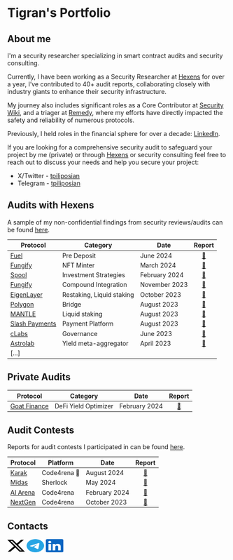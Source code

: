 # Tigran's Portfolio

## About me

I'm a security researcher specializing in smart contract audits and security consulting.

Currently, I have been working as a Security Researcher at [Hexens](https://hexens.io/) for over a year, I’ve contributed to 40+ audit reports, collaborating closely with industry giants to enhance their security infrastructure.

My journey also includes significant roles as a Core Contributor at [Security Wiki](https://wiki.r.security/), and a triager at [Remedy](https://r.xyz/), where my efforts have directly impacted the safety and reliability of numerous protocols.

Previously, I held roles in the financial sphere for over a decade: [LinkedIn](https://www.linkedin.com/in/tpiliposyan/).

If you are looking for a comprehensive security audit to safeguard your project by me (private) or through [Hexens](https://hexens.io/audits) or security consulting feel free to reach out to discuss your needs and help you secure your project:
- X/Twitter - [tpiliposian](https://twitter.com/tpiliposian) 
- Telegram - [tpiliposian](https://t.me/tpiliposian)


## Audits with Hexens

A sample of my non-confidential findings from security reviews/audits can be found [here](/findings/).

| Protocol | Category | Date | Report |
| - | - | - | :-: |
| [Fuel](https://fuel.network/) | Pre Deposit | June 2024 | [📄](https://github.com/Hexens/Smart-Contract-Review-Public-Reports/blob/main/fuel-audit-pre-deposit-contract-june-24(Public).pdf) |
| [Fungify](https://fungify.it/) | NFT Minter | March 2024 | [📄](https://github.com/Hexens/Smart-Contract-Review-Public-Reports/blob/main/fungify-nft-audit-feb24(Public).pdf) |
| [Spool](https://spool.fi/) | Investment Strategies | February 2024 | [📄](https://github.com/Hexens/Smart-Contract-Review-Public-Reports/blob/main/spool-audit-feb-2024(Public).pdf) |
| [Fungify](https://fungify.it/) | Compound Integration | November 2023 | [📄](/findings/2023-11-fungify.md) |
| [EigenLayer](https://www.eigenlayer.xyz/) | Restaking, Liquid staking | October 2023 | [📄](https://github.com/Hexens/Smart-Contract-Review-Public-Reports/blob/main/EigenLayer_Oct23_(Public)(Restaking_Liquid%20staking).pdf) |
| [Polygon](https://polygon.technology/) | Bridge | August 2023 | [📄](https://github.com/Hexens/Smart-Contract-Review-Public-Reports/blob/main/Polygon_Technology__Aug23Public.pdf) |
| [MANTLE](https://www.mantle.xyz/) | Liquid staking | August 2023 | [📄](/findings/2023-08-mantle.md) |
| [Slash Payments](https://twitter.com/SlashWeb3) | Payment Platform | August 2023 | [📄](https://github.com/Hexens/Smart-Contract-Review-Public-Reports/blob/main/Slash_Payment_Aug23(Web3%20Payment%20Platform)(Public)_upd.pdf) |
| [cLabs](https://clabs.co/) | Governance | June 2023 | [📄](https://github.com/Hexens/Smart-Contract-Review-Public-Reports/blob/main/cLabs_June23(Public)%20(Governance%20Protocol)_v2.pdf) |
| [Astrolab](https://astrolab.fi/) | Yield meta-aggregator | April 2023 | [📄](https://github.com/Hexens/Smart-Contract-Review-Public-Reports/blob/main/Astrolab_%20April23_Audit(Public)_upd.pdf) |
| [...] | | | |

## Private Audits

| Protocol | Category | Date | Report |
| - | - | - | :-: |
| [Goat Finance](https://www.goat.fi/#/) | DeFi Yield Optimizer | February 2024 | [📄](private/goatfi.md) | 

## Audit Contests

Reports for audit contests I participated in can be found [here](/contests/).

| Protocol | Platform | Date | Report |
| - | - | - | :-: |
| [Karak](https://karak.network/) | Code4rena 🥉 | August 2024 | [📄](https://code4rena.com/@20centclub) |
| [Midas](https://x.com/MidasRWA) | Sherlock | May 2024 | [📄](/contests/2024-05-midas.md) |
| [AI Arena](https://twitter.com/aiarena) | Code4rena | February 2024 | [📄](/contests/2024-02-aiarena.md) |
| [NextGen](https://twitter.com/6529Collections) | Code4rena | October 2023 | [📄](/contests/2023-10-nextgen.md) |


<h2 align="left">Contacts</h2>
<p align="left">
  <a href="https://twitter.com/tpiliposian" target="_blank"><img src="https://github.com/tpiliposian/logo/blob/main/x-color.svg" alt="Twitter" height="30" width="40" /></a>
  <a href="https://t.me/tpiliposian" target="_blank"><img src="https://github.com/tpiliposian/logo/blob/main/telegram-color.svg" alt="Telegram" height="30" width="40" /></a>
  <a href="https://www.linkedin.com/in/tpiliposyan/" target="_blank"><img src="https://github.com/tpiliposian/logo/blob/main/linkedin-color.svg" alt="LinkedIn" height="30" width="40" /></a>
</p>
